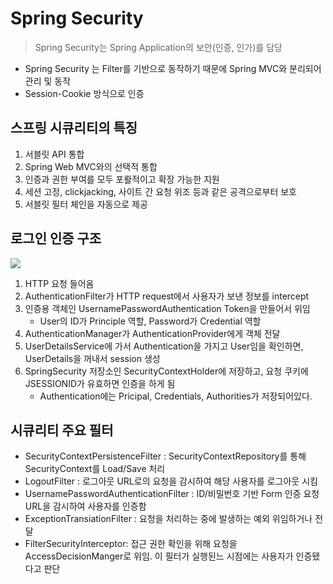# Spring Security

> Spring Security는 Spring Application의 보안(인증, 인가)를 담당

- Spring Security 는 Filter를 기반으로 동작하기 때문에 Spring MVC와 분리되어 관리 및 동작
- Session-Cookie 방식으로 인증

## 스프링 시큐리티의 특징

1. 서블릿 API 통합
2. Spring Web MVC와의 선택적 통합
3. 인증과 권한 부여를 모두 포뢀적이고 확장 가능한 지원
4. 세션 고정, clickjacking, 사이트 간 요청 위조 등과 같은 공격으로부터 보호
5. 서블릿 필터 체인을 자동으로 제공

## 로그인 인증 구조

<img src="https://user-images.githubusercontent.com/45252618/200119763-5564666b-1035-4a60-80cb-35125104c4a4.png">


1. HTTP 요청 들어옴
2. AuthenticationFilter가 HTTP request에서 사용자가 보낸 정보를 intercept
3. 인증용 객체인 UsernamePasswordAuthentication Token을 만들어서 위임
    - User의 ID가 Principle 역할, Password가 Credential 역할
4. AuthenticationManager가 AuthenticationProvider에게 객체 전달
5. UserDetailsService에 가서 Authentication을 가지고 User임을 확인하면, UserDetails을 꺼내서 session 생성
6. SpringSecurity 저장소인 SecurityContextHolder에 저장하고, 요청 쿠키에 JSESSIONID가 유효하면 인증을 하게 됨
    - Authentication에는 Pricipal, Credentials, Authorities가 저장되어있다.

## 시큐리티 주요 필터

- SecurityContextPersistenceFilter : SecurityContextRepository를 통해 SecurityContext를 Load/Save 처리
- LogoutFilter : 로그아웃 URL로의 요청을 감시하여 해당 사용자를 로그아웃 시킴
- UsernamePasswordAuthenticationFilter : ID/비밀번호 기반 Form 인증 요청 URL을 감시하여 사용자를 인증함
- ExceptionTransiationFilter : 요청을 처리하는 중에 발생하는 예외 위임하거나 전달
- FilterSecurityInterceptor: 접근 권한 확인을 위해 요청을 AccessDecisionManger로 위임. 이 필터가 실행된느 시점에는 사용자가 인증됐다고 판단
